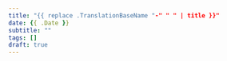 ```yaml
---
title: "{{ replace .TranslationBaseName "-" " " | title }}"
date: {{ .Date }}
subtitle: ""
tags: []
draft: true
---
```

